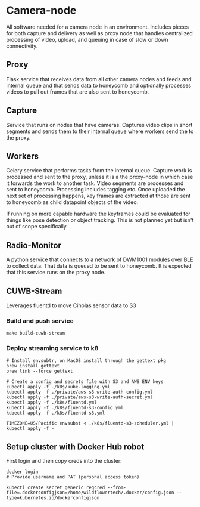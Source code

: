 # Camera-node

All software needed for a camera node in an environment. Includes pieces for both capture and delivery as well as proxy node that handles centralized processing of video, upload, and queuing in case of slow or down connectivity.

## Proxy

Flask service that receives data from all other camera nodes and feeds and internal queue and that sends data to honeycomb and optionally processes videos to pull out frames that are also sent to honeycomb.

## Capture

Service that runs on nodes that have cameras. Captures video clips in short segments and sends them to their internal queue where workers send the to the proxy.

## Workers

Celery service that performs tasks from the internal queue. Capture work is processed and sent to the proxy, unless it is a the proxy-node in which case it forwards the work to another task. Video segments are processes and sent to honeycomb. Processing includes tagging etc. Once uploaded the next set of processing happens, key frames are extracted at those are sent to honeycomb as child datapoint objects of the video.

If running on more capable hardware the keyframes could be evaluated for things like pose detection or object tracking. This is not planned yet but isn't out of scope specifically.

## Radio-Monitor

A python service that connects to a network of DWM1001 modules over BLE to collect data. That data is queued to be sent to honeycomb. It is expected that this service runs on the proxy node.

## CUWB-Stream

Leverages fluentd to move Ciholas sensor data to S3

### Build and push service

```
make build-cuwb-stream
```

### Deploy streaming service to k8

```
# Install envsubtr, on MacOS install through the gettext pkg
brew install gettext
brew link --force gettext 

# Create a config and secrets file with S3 and AWS ENV keys
kubectl apply -f ./k8s/kube-logging.yml
kubectl apply -f ./private/aws-s3-write-auth-config.yml
kubectl apply -f ./private/aws-s3-write-auth-secret.yml
kubectl apply -f ./k8s/fluentd.yml
kubectl apply -f ./k8s/fluentd-s3-config.yml
kubectl apply -f ./k8s/fluentd-s3.yml

TIMEZONE=US/Pacific envsubst < ./k8s/fluentd-s3-scheduler.yml | kubectl apply -f -
```

## Setup cluster with Docker Hub robot

First login and then copy creds into the cluster:

    docker login
    # Provide username and PAT (personal access token)

    kubectl create secret generic regcred --from-file=.dockerconfigjson=/home/wildflowertech/.docker/config.json --type=kubernetes.io/dockerconfigjson
